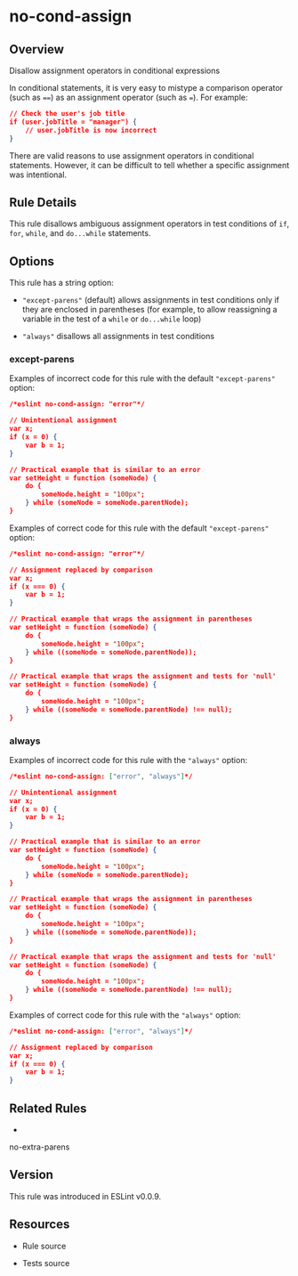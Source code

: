 

# no-cond-assign
## Overview

Disallow assignment operators in conditional expressions

In conditional statements, it is very easy to mistype a comparison operator (such as `==`) as an assignment operator (such as `=`). For example:


```json
// Check the user's job title
if (user.jobTitle = "manager") {
    // user.jobTitle is now incorrect
}
```

There are valid reasons to use assignment operators in conditional statements. However, it can be difficult to tell whether a specific assignment was intentional.

## Rule Details

This rule disallows ambiguous assignment operators in test conditions of `if`, `for`, `while`, and `do...while` statements.

## Options

This rule has a string option:


- `"except-parens"` (default) allows assignments in test conditions only if they are enclosed in parentheses (for example, to allow reassigning a variable in the test of a `while` or `do...while` loop)

- `"always"` disallows all assignments in test conditions

### except-parens

Examples of incorrect code for this rule with the default `"except-parens"` option:


```json
/*eslint no-cond-assign: "error"*/

// Unintentional assignment
var x;
if (x = 0) {
    var b = 1;
}

// Practical example that is similar to an error
var setHeight = function (someNode) {
    do {
        someNode.height = "100px";
    } while (someNode = someNode.parentNode);
}
```

Examples of correct code for this rule with the default `"except-parens"` option:


```json
/*eslint no-cond-assign: "error"*/

// Assignment replaced by comparison
var x;
if (x === 0) {
    var b = 1;
}

// Practical example that wraps the assignment in parentheses
var setHeight = function (someNode) {
    do {
        someNode.height = "100px";
    } while ((someNode = someNode.parentNode));
}

// Practical example that wraps the assignment and tests for 'null'
var setHeight = function (someNode) {
    do {
        someNode.height = "100px";
    } while ((someNode = someNode.parentNode) !== null);
}
```

### always

Examples of incorrect code for this rule with the `"always"` option:


```json
/*eslint no-cond-assign: ["error", "always"]*/

// Unintentional assignment
var x;
if (x = 0) {
    var b = 1;
}

// Practical example that is similar to an error
var setHeight = function (someNode) {
    do {
        someNode.height = "100px";
    } while (someNode = someNode.parentNode);
}

// Practical example that wraps the assignment in parentheses
var setHeight = function (someNode) {
    do {
        someNode.height = "100px";
    } while ((someNode = someNode.parentNode));
}

// Practical example that wraps the assignment and tests for 'null'
var setHeight = function (someNode) {
    do {
        someNode.height = "100px";
    } while ((someNode = someNode.parentNode) !== null);
}
```

Examples of correct code for this rule with the `"always"` option:


```json
/*eslint no-cond-assign: ["error", "always"]*/

// Assignment replaced by comparison
var x;
if (x === 0) {
    var b = 1;
}
```


## Related Rules


- 
no-extra-parens 

## Version

This rule was introduced in ESLint v0.0.9.

## Resources


- Rule source 

- Tests source 

